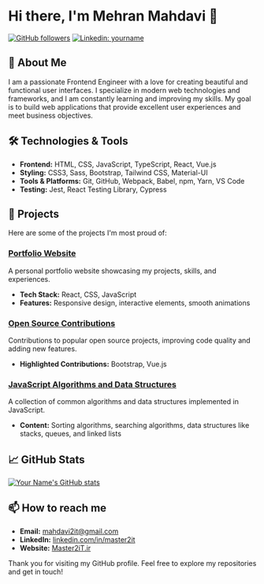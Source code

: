 # Hi there, I'm Mehran Mahdavi 👋

[![GitHub followers](https://img.shields.io/github/followers/yourusername?label=Follow&style=social)](https://github.com/Master2iT)
[![Linkedin: yourname](https://img.shields.io/badge/-yourname-blue?style=flat-square&logo=Linkedin&logoColor=white&link=https://www.linkedin.com/in/mehran-mahdavi/)](https://www.linkedin.com/in/mehran-mahdavi/)

## 🚀 About Me
I am a passionate Frontend Engineer with a love for creating beautiful and functional user interfaces. I specialize in modern web technologies and frameworks, and I am constantly learning and improving my skills. My goal is to build web applications that provide excellent user experiences and meet business objectives.

## 🛠️ Technologies & Tools
- **Frontend:** HTML, CSS, JavaScript, TypeScript, React, Vue.js
- **Styling:** CSS3, Sass, Bootstrap, Tailwind CSS, Material-UI
- **Tools & Platforms:** Git, GitHub, Webpack, Babel, npm, Yarn, VS Code
- **Testing:** Jest, React Testing Library, Cypress

## 🌟 Projects
Here are some of the projects I'm most proud of:

### [Portfolio Website](https://github.com/master2it/portfolio)
A personal portfolio website showcasing my projects, skills, and experiences.

- **Tech Stack:** React, CSS, JavaScript
- **Features:** Responsive design, interactive elements, smooth animations

### [Open Source Contributions](https://github.com/master2it/contributions)
Contributions to popular open source projects, improving code quality and adding new features.

- **Highlighted Contributions:** Bootstrap, Vue.js

### [JavaScript Algorithms and Data Structures](https://github.com/master2it/js-algorithms)
A collection of common algorithms and data structures implemented in JavaScript.

- **Content:** Sorting algorithms, searching algorithms, data structures like stacks, queues, and linked lists

## 📈 GitHub Stats
[![Your Name's GitHub stats](https://github-readme-stats.vercel.app/api?username=master2it&show_icons=true&theme=radical)](https://github.com/master2it)

## 📫 How to reach me
- **Email:** [mahdavi2it@gmail.com](mailto:mahdavi2it@gmail.com)
- **LinkedIn:** [linkedin.com/in/master2it](https://www.linkedin.com/in/master2it/)
- **Website:** [Master2iT.ir](https://www.Master2iT.ir)

Thank you for visiting my GitHub profile. Feel free to explore my repositories and get in touch!
